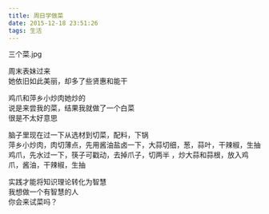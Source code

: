 ```yaml
---
title: 周日学做菜
date: 2015-12-18 23:51:26
tags: 生活
---
```


三个菜.jpg

周末表妹过来  
她依旧如此美丽，却多了些贤惠和能干  

鸡爪和萍乡小炒肉她炒的   
说是来尝我的菜，结果我就做了一个白菜  
很是不太好意思  

脑子里现在过一下从选材到切菜，配料，下锅   
萍乡小炒肉，肉切薄点，先用酱油盐卤一下，大蒜切细，葱，蒜叶，干辣椒，生抽   
鸡爪，先水过一下，筷子可戳动，去掉爪子，切两半 ，炒大蒜和蒜根，放入鸡爪，酱油，干辣椒，生抽    

实践才能将知识理论转化为智慧   
我想做一个有智慧的人   
你会来试菜吗？  






